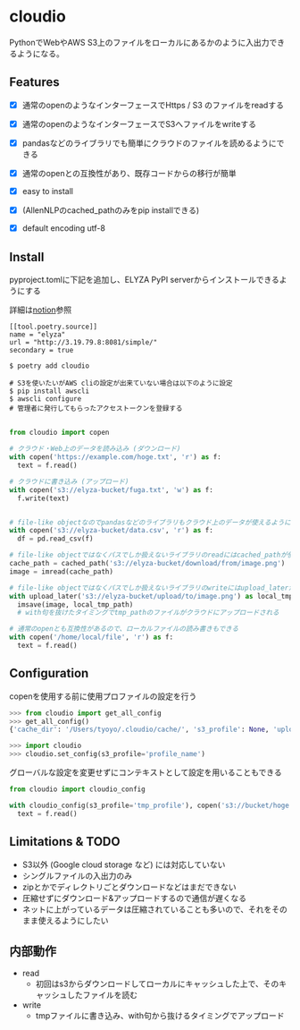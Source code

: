 # cloudio
PythonでWebやAWS S3上のファイルをローカルにあるかのように入出力できるようになる。



## Features

-   [x] 通常のopenのようなインターフェースでHttps / S3 のファイルをreadする
-   [x] 通常のopenのようなインターフェースでS3へファイルをwriteする
-   [x] pandasなどのライブラリでも簡単にクラウドのファイルを読めるようにできる
-   [x] 通常のopenとの互換性があり、既存コードからの移行が簡単
-   [x] easy to install
-   [x] (AllenNLPのcached_pathのみをpip installできる)
-   [x] default encoding utf-8



## Install
pyproject.tomlに下記を追加し、ELYZA PyPI serverからインストールできるようにする

詳細は[notion](https://www.notion.so/elyza/Elyza-Pypi-Server-db883ed39e3642e98aa4f36f30361546)参照
```
[[tool.poetry.source]]
name = "elyza"
url = "http://3.19.79.8:8081/simple/"
secondary = true
```


```shell
$ poetry add cloudio
```

```shell
# S3を使いたいがAWS cliの設定が出来ていない場合は以下のように設定
$ pip install awscli
$ awscli configure
# 管理者に発行してもらったアクセストークンを登録する
```


##


```Python
from cloudio import copen

# クラウド・Web上のデータを読み込み (ダウンロード)
with copen('https://example.com/hoge.txt', 'r') as f:
  text = f.read()

# クラウドに書き込み (アップロード)
with copen('s3://elyza-bucket/fuga.txt', 'w') as f:
  f.write(text)


# file-like objectなのでpandasなどのライブラリもクラウド上のデータが使えるようになる
with copen('s3://elyza-bucket/data.csv', 'r') as f:
  df = pd.read_csv(f)

# file-like objectではなくパスでしか扱えないライブラリのreadにはcached_pathが使える
cache_path = cached_path('s3://elyza-bucket/download/from/image.png')
image = imread(cache_path)

# file-like objectではなくパスでしか扱えないライブラリのwriteにはupload_laterが使える
with upload_later('s3://elyza-bucket/upload/to/image.png') as local_tmp_path:
  imsave(image, local_tmp_path)
  # with句を抜けたタイミングでtmp_pathのファイルがクラウドにアップロードされる

# 通常のopenとも互換性があるので、ローカルファイルの読み書きもできる
with copen('/home/local/file', 'r') as f:
  text = f.read()
```



## Configuration

copenを使用する前に使用プロファイルの設定を行う

```python
>>> from cloudio import get_all_config
>>> get_all_config()
{'cache_dir': '/Users/tyoyo/.cloudio/cache/', 's3_profile': None, 'upload_tmp_dir': '/Users/tyoyo/.cloudio/upload_tmp/'}

>>> import cloudio
>>> cloudio.set_config(s3_profile='profile_name')
```

グローバルな設定を変更せずにコンテキストとして設定を用いることもできる

```python
from cloudio import cloudio_config

with cloudio_config(s3_profile='tmp_profile'), copen('s3://bucket/hoge.txt', 'r') as f:
  text = f.read()
```



## Limitations & TODO

* S3以外 (Google cloud storage など) には対応していない
* シングルファイルの入出力のみ
* zipとかでディレクトリごとダウンロードなどはまだできない
* 圧縮せずにダウンロード&アップロードするので通信が遅くなる
* ネットに上がっているデータは圧縮されていることも多いので、それをそのまま使えるようにしたい



## 内部動作

*   read
    *   初回はs3からダウンロードしてローカルにキャッシュした上で、そのキャッシュしたファイルを読む
*   write
    *   tmpファイルに書き込み、with句から抜けるタイミングでアップロード
